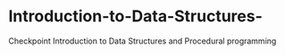 # Introduction-to-Data-Structures-
Checkpoint Introduction to Data Structures and Procedural programming
